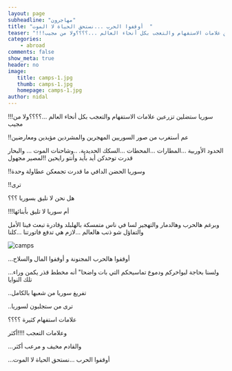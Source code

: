 ```yaml
---
layout: page
subheadline: "مهاجرون"
title: "أوقفوا الحرب ...نستحق الحياة لا الموت  "
teaser: "!!!سوريا ستضلين تزرعين علامات الاستفهام والتعجب بكل أنحاء العالم ...؟؟؟؟ولا من مجيب "
categories:
    - abroad
comments: false
show_meta: true
header: no
image:
   title: camps-1.jpg
   thumb: camps-1.jpg
   homepage: camps-1.jpg
author: nidal
---
```


!!!سوريا ستضلين تزرعين علامات الاستفهام والتعجب بكل أنحاء العالم ...؟؟؟؟ولا من مجيب

!!عم أستغرب من صور السوريين المهجرين والمشردين مؤيدين ومعارضين

الحدود الأوربية ...المطارات ...المحطات ...السكك الحديدية. ..وشاحنات الموت ... والبحار قدرت توحدكن أيد بأيد وأنتو رايحين !!لمصير مجهول

!!وسوريا الحضن الدافي ما قدرت تجمعكن عطاولة وحدة

!!ترى

هل نحن لا نليق بسوريا ؟؟؟

!!!أم سوريا لا تليق بأبنائها

وبرغم هالحرب وهالدمار والتهجير لسا في ناس متمسكة بالهلبلد وقادرة تبعث فينا اﻷمل والتفاؤل شو ذنب هالعالم ...لازم هي تدفع فاتورتنا ...كلنا

<img src="{{ site.url }}/images/camps-2.jpg" alt="camps"/>


...أوقفوا هالحرب المجنونة و أوقفوا المال والسلاح

...ولسنا بحاجة لبواخركم ودموع تماسيحكم التي بات واضحا" أنه مخطط قذر يكمن وراء تلك النوايا

..تفريغ سوريا من شعبها بالكامل

..ترى من ستجلبون لسوريا

علامات استفهام كثيرة ؟؟؟؟

وعلامات التعجب !!!!أكثر

...والقادم مخيف و مرعب أكثر

...أوقفوا الحرب ...نستحق الحياة لا الموت
